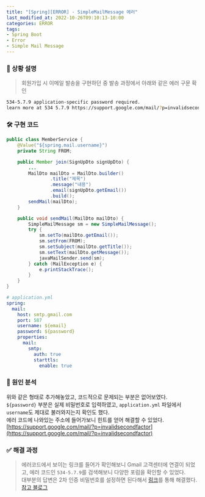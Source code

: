 ```yaml
---
title: "[Spring][ERROR] - SimpleMailMessage 에러"
last_modified_at: 2022-10-26T09:10:13-10:00
categories: ERROR
tags:
- Spring Boot
- Error
- Simple Mail Message
---
```


### 💬 상황 설명
> 회원가입 시 이메일 발송을 구현하던 중 발송 과정에서 아래와 같은 에러 구문 확인

```bash
534-5.7.9 application-specific password required.
learn more at 534 5.7.9 https://support.google.com/mail/?p=invalidsecondfactor h5-20020a63c005000000b004639c772878sm6868282pgg.48 - gsmtp
```

### 🛠 구현 코드

```java
public class MemberService {
    @Value("${spring.mail.username}")
    private String FROM;

    public Member join(SignUpDto signUpDto) {
        ...
        MailDto mailDto = MailDto.builder()
                .title("제목")
                .message("내용")
                .email(signUpDto.getEmail())
                .build();
        sendMail(mailDto);
    }

    public void sendMail(MailDto mailDto) {
        SimpleMailMessage sm = new SimpleMailMessage();
        try {
            sm.setTo(mailDto.getEmail());
            sm.setFrom(FROM);
            sm.setSubject(mailDto.getTitle());
            sm.setText(mailDto.getMessage());
            javaMailSender.send(sm);
        } catch (MailException e) {
            e.printStackTrace();
        }
    }
}
```

```yaml
# application.yml
spring:
  mail:
    host: smtp.gmail.com
    port: 587
    username: ${email}
    password: ${password}
    properties:
      mail:
        smtp:
          auth: true
          starttls:
            enable: true
```

### 🔎 원인 분석
위와 같은 형태로 추가해놓았고, 코드적으로 문제되는 부분은 없어보였다.<br>
`${password}` 부분은 실제 비밀번호로 입력하였고, `application.yml` 파일에서 `username`도 제대로 불러와지는지 확인도 했다.<br>
에러 코드에 나와있는 주소에 들어가보니 힌트를 얻어 해결할 수 있었다.<br>
[https://support.google.com/mail/?p=invalidsecondfactor](https://support.google.com/mail/?p=invalidsecondfactor)

### ✅ 해결 과정
> 에러코드에서 보이는 링크를 들어가 확인해보니 Gmail 고객센터에 연결이 되었고, 에러 코드인 `534-5.7.9`를 검색해보니 다양한 포럼을 확인할 수 있었다.<br>
> 대부분의 답변은 2차 인증 비밀번호를 설정하면 된다해서 [링크](https://support.google.com/accounts/answer/185833)를 통해 해결했다.<br>
> [참고 블로그](https://dev-monkey-dugi.tistory.com/m/51)